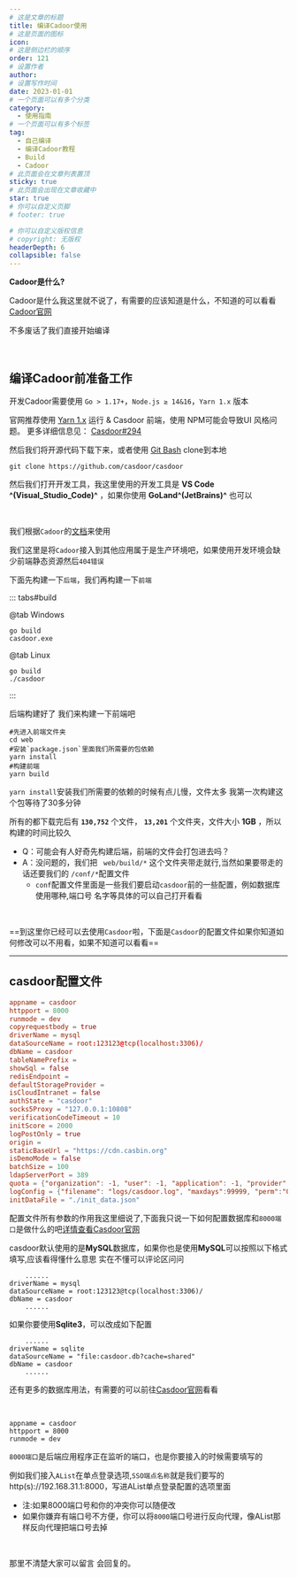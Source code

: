 ```yaml
---
# 这是文章的标题
title: 编译Cadoor使用
# 这是页面的图标
icon: 
# 这是侧边栏的顺序
order: 121
# 设置作者
author: 
# 设置写作时间
date: 2023-01-01
# 一个页面可以有多个分类
category:
  - 使用指南
# 一个页面可以有多个标签
tag:
  - 自己编译
  - 编译Cadoor教程
  - Build
  - Cadoor
# 此页面会在文章列表置顶
sticky: true
# 此页面会出现在文章收藏中
star: true
# 你可以自定义页脚
# footer: true

# 你可以自定义版权信息
# copyright: 无版权
headerDepth: 6
collapsible: false
---
```


<!-- 你可以通过设置页面的 Frontmatter，在页面禁用功能与布局。 -->

<!-- more -->

**Cadoor是什么?**

Cadoor是什么我这里就不说了，有需要的应该知道是什么，不知道的可以看看[Cadoor官网](https://casdoor.org/zh/docs/overview)

不多废话了我们直接开始编译

<br/>



## **编译Cadoor前准备工作**

开发Cadoor需要使用 `Go > 1.17+`，`Node.js ≥ 14&16`，`Yarn 1.x` 版本

官网推荐使用  [Yarn 1.x](https://classic.yarnpkg.com/en/docs/install) 运行 & Casdoor 前端，使用 NPM可能会导致UI 风格问题。 更多详细信息见： [Casdoor#294](https://github.com/casdoor/casdoor/issues/294)



然后我们将开源代码下载下来，或者使用 [Git Bash](https://git-scm.com/download/win) clone到本地

```git
git clone https://github.com/casdoor/casdoor
```

然后我们打开开发工具，我这里使用的开发工具是 **VS Code ^(Visual_Studio_Code)^** ，如果你使用 **GoLand^(JetBrains)^** 也可以

<br/>

我们根据`Cadoor`的[文档](https://casdoor.org/zh/docs/basic/server-installation#%E7%94%9F%E4%BA%A7%E6%A8%A1%E5%BC%8F)来使用

我们这里是将`Cadoor`接入到其他应用属于是生产环境吧，如果使用开发环境会缺少前端静态资源然后`404错误`

下面先构建一下`后端`，我们再构建一下`前端`

::: tabs#build

@tab Windows

```
go build
casdoor.exe
```

@tab Linux

```
go build
./casdoor
```

:::

后端构建好了 我们来构建一下前端吧

```bash{2,4,6}
#先进入前端文件夹
cd web
#安装`package.json`里面我们所需要的包依赖
yarn install
#构建前端
yarn build
```

`yarn install`安装我们所需要的依赖的时候有点儿慢，文件太多 我第一次构建这个包等待了30多分钟

所有的都下载完后有 **`130,752`** 个文件， **`13,201`** 个文件夹，文件大小 **1GB** ，所以构建的时间比较久

- Q：可能会有人好奇先构建后端，前端的文件会打包进去吗？
- A：没问题的，我们把 ` web/build/*` 这个文件夹带走就行,当然如果要带走的话还要我们的 `/conf/*`配置文件
  - `conf`配置文件里面是一些我们要启动`casdoor`前的一些配置，例如数据库使用哪种,端口号 名字等具体的可以自己打开看看

<br/>

==到这里你已经可以去使用`Casdoor`啦，下面是`Casdoor`的配置文件如果你知道如何修改可以不用看，如果不知道可以看看==

-----



## **casdoor配置文件**

```conf
appname = casdoor
httpport = 8000
runmode = dev
copyrequestbody = true
driverName = mysql
dataSourceName = root:123123@tcp(localhost:3306)/
dbName = casdoor
tableNamePrefix =
showSql = false
redisEndpoint =
defaultStorageProvider = 
isCloudIntranet = false
authState = "casdoor"
socks5Proxy = "127.0.0.1:10808"
verificationCodeTimeout = 10
initScore = 2000
logPostOnly = true
origin =
staticBaseUrl = "https://cdn.casbin.org"
isDemoMode = false
batchSize = 100
ldapServerPort = 389
quota = {"organization": -1, "user": -1, "application": -1, "provider": -1}
logConfig = {"filename": "logs/casdoor.log", "maxdays":99999, "perm":"0770"}
initDataFile = "./init_data.json"
```

配置文件所有参数的作用我这里细说了,下面我只说一下如何配置数据库和`8000端口`是做什么的吧[详情查看Casdoor官网](https://casdoor.org/zh/docs/basic/server-installation#%E9%80%9A%E8%BF%87-ini-%E6%96%87%E4%BB%B6%E9%85%8D%E7%BD%AE)

casdoor默认使用的是**MySQL**数据库，如果你也是使用**MySQL**可以按照以下格式填写,应该看得懂什么意思 实在不懂可以评论区问问

```conf{2-4}
	......
driverName = mysql
dataSourceName = root:123123@tcp(localhost:3306)/
dbName = casdoor
	......
```

如果你要使用**Sqlite3**，可以改成如下配置

```conf{2-4}
	......
driverName = sqlite
dataSourceName = "file:casdoor.db?cache=shared"
dbName = casdoor
	......
```

还有更多的数据库用法，有需要的可以前往[Casdoor官网](https://casdoor.org/zh/docs/basic/server-installation#%E6%95%B0%E6%8D%AE%E5%BA%93)看看

<br/>

```conf{2}
appname = casdoor
httpport = 8000
runmode = dev
```

`8000端口`是后端应用程序正在监听的端口，也是你要接入的时候需要填写的

例如我们接入`AList`在单点登录选项,`SSO端点名称`就是我们要写的 http(s)\://192.168.31.1:8000，写进AList单点登录配置的选项里面

- 注:如果8000端口号和你的冲突你可以随便改
- 如果你嫌弃有端口号不方便，你可以将`8000`端口号进行反向代理，像AList那样反向代理把端口号去掉

<br/>

那里不清楚大家可以留言 会回复的。
